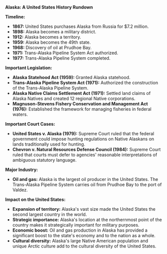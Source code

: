 **Alaska: A United States History Rundown**

**Timeline:**

* **1867:** United States purchases Alaska from Russia for $7.2 million.
* **1898:** Alaska becomes a military district.
* **1912:** Alaska becomes a territory.
* **1959:** Alaska becomes the 49th state.
* **1968:** Discovery of oil at Prudhoe Bay.
* **1971:** Trans-Alaska Pipeline System Act authorized.
* **1977:** Trans-Alaska Pipeline System completed.

**Important Legislation:**

* **Alaska Statehood Act (1959):** Granted Alaska statehood.
* **Trans-Alaska Pipeline System Act (1971):** Authorized the construction of the Trans-Alaska Pipeline System.
* **Alaska Native Claims Settlement Act (1971):** Settled land claims of Alaska Natives and created 12 regional Native corporations.
* **Magnuson-Stevens Fishery Conservation and Management Act (1976):** Established the framework for managing fisheries in federal waters.

**Important Court Cases:**

* **United States v. Alaska (1979):** Supreme Court ruled that the federal government could impose hunting regulations on Native Alaskans on lands traditionally used for hunting.
* **Chevron v. Natural Resources Defense Council (1984):** Supreme Court ruled that courts must defer to agencies' reasonable interpretations of ambiguous statutory language.

**Major Industry:**

* **Oil and gas:** Alaska is the largest oil producer in the United States. The Trans-Alaska Pipeline System carries oil from Prudhoe Bay to the port of Valdez.

**Impact on the United States:**

* **Expansion of territory:** Alaska's vast size made the United States the second largest country in the world.
* **Strategic importance:** Alaska's location at the northernmost point of the country makes it strategically important for military purposes.
* **Economic boost:** Oil and gas production in Alaska has provided a significant boost to the state's economy and to the nation as a whole.
* **Cultural diversity:** Alaska's large Native American population and unique Arctic culture add to the cultural diversity of the United States.
